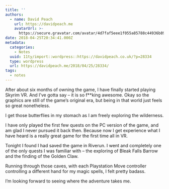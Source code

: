 ```yaml
---
title: ''
authors:
  - name: David Peach
    url: https://davidpeach.me
    avatarUrl: >-
      https://secure.gravatar.com/avatar/4d7faf5eee1f055a85788c44936b8995eaab6dfb004e7854ec747ccb272e91ee?s=96&d=mm&r=g
date: 2018-04-25T20:34:41.000Z
metadata:
  categories:
    - Notes
  uuid: 11ty/import::wordpress::https://davidpeach.co.uk/?p=28334
  type: wordpress
  url: https://davidpeach.me/2018/04/25/28334/
tags:
  - notes
---
```

After about six months of owning the game, I have finally started playing Skyrim VR. And I’ve gotta say – it is so f\*\*king awesome. Okay so the graphics are still of the game’s original era, but being in that world just feels so great nonetheless.

I get those butterflies in my stomach as I am freely exploring the wilderness.

I have only played the first few quests on the PC version of the game, and am glad I never pursued it back then. Because now I get experience what I have heard is a really great game for the first time all in VR.

Tonight I found I had saved the game in Riverun. I went and completely one of the only quests I was familiar with – the exploring of Bleak Falls Barrow and the finding of the Golden Claw.

Running through those caves, with each Playstation Move controller controlling a different hand for my magic spells, I felt pretty badass.

I’m looking forward to seeing where the adventure takes me.